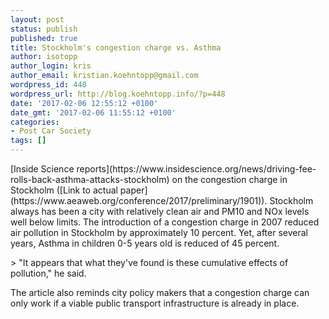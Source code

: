 ```yaml
---
layout: post
status: publish
published: true
title: Stockholm's congestion charge vs. Asthma
author: isotopp
author_login: kris
author_email: kristian.koehntopp@gmail.com
wordpress_id: 448
wordpress_url: http://blog.koehntopp.info/?p=448
date: '2017-02-06 12:55:12 +0100'
date_gmt: '2017-02-06 11:55:12 +0100'
categories:
- Post Car Society
tags: []
---
```

<p>[Inside Science reports](https://www.insidescience.org/news/driving-fee-rolls-back-asthma-attacks-stockholm) on the congestion charge in Stockholm ([Link to actual paper](https://www.aeaweb.org/conference/2017/preliminary/1901)). Stockholm always has been a city with relatively clean air and PM10 and NOx levels well below limits. The introduction of a congestion charge in 2007 reduced air pollution in Stockholm by approximately 10 percent. Yet, after several years, Asthma in children 0-5 years old is reduced of 45 percent. </p>
<p>> "It appears that what they've found is these cumulative effects of pollution," he said.</p>
<p> The article also reminds city policy makers that a congestion charge can only work if a viable public transport infrastructure is already in place.</p>
